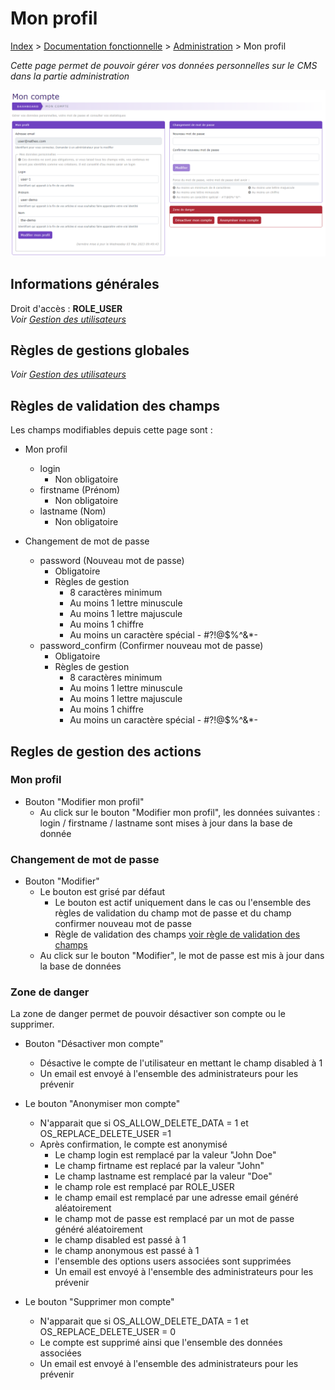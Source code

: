 # Mon profil

[Index](index.md) > [Documentation fonctionnelle](../index.md) > [Administration](index.md) > Mon profil

*Cette page permet de pouvoir gérer vos données personnelles sur le CMS dans la partie administration*

![mon profil](files/mon_profil/mon_profil.png)

## Informations générales
Droit d'accès : **ROLE_USER**  
*Voir [Gestion des utilisateurs](System/users/user.md#informations-générales)*

## Règles de gestions globales
*Voir [Gestion des utilisateurs](System/users/user.md#règles-de-gestions-globales)*

## Règles de validation des champs
Les champs modifiables depuis cette page sont :

* Mon profil
  * login
    * Non obligatoire
  * firstname (Prénom)
    * Non obligatoire
  * lastname (Nom)
    * Non obligatoire

* Changement de mot de passe
  * password (Nouveau mot de passe)
    * Obligatoire
    * Règles de gestion
      * 8 caractères minimum
      * Au moins 1 lettre minuscule
      * Au moins 1 lettre majuscule
      * Au moins 1 chiffre
      * Au moins un caractère spécial - #?!@$%^&*-
  * password_confirm (Confirmer nouveau mot de passe)
    * Obligatoire
    * Règles de gestion
        * 8 caractères minimum
        * Au moins 1 lettre minuscule
        * Au moins 1 lettre majuscule
        * Au moins 1 chiffre
        * Au moins un caractère spécial - #?!@$%^&*-

## Regles de gestion des actions

### Mon profil
* Bouton "Modifier mon profil"
  - Au click sur le bouton "Modifier mon profil", les données suivantes : login / firstname / lastname sont mises à jour dans la base de donnée    

### Changement de mot de passe
* Bouton "Modifier"
  * Le bouton est grisé par défaut
    * Le bouton est actif uniquement dans le cas ou l'ensemble des règles de validation du champ mot de passe et du champ confirmer nouveau mot de passe
    * Règle de validation des champs [voir règle de validation des champs](#règles-de-validation-des-champs)
  * Au click sur le bouton "Modifier", le mot de passe est mis à jour dans la base de données

### Zone de danger
La zone de danger permet de pouvoir désactiver son compte ou le supprimer.

* Bouton "Désactiver mon compte"
  * Désactive le compte de l'utilisateur en mettant le champ disabled à 1
  * Un email est envoyé à l'ensemble des administrateurs pour les prévenir

* Le bouton "Anonymiser mon compte"
  * N'apparait que si OS_ALLOW_DELETE_DATA = 1 et OS_REPLACE_DELETE_USER =1
  * Après confirmation, le compte est anonymisé
    * Le champ login est remplacé par la valeur "John Doe"
    * Le champ firtname est replacé par la valeur "John"
    * Le champ lastname est remplacé par la valeur "Doe"
    * le champ role est remplacé par ROLE_USER
    * le champ email est remplacé par une adresse email généré aléatoirement
    * le champ mot de passe est remplacé par un mot de passe généré aléatoirement
    * le champ disabled est passé à 1
    * le champ anonymous est passé à 1
    * l'ensemble des options users associées sont supprimées
    * Un email est envoyé à l'ensemble des administrateurs pour les prévenir
* Le bouton "Supprimer mon compte"
  * N'apparait que si OS_ALLOW_DELETE_DATA = 1 et OS_REPLACE_DELETE_USER = 0
  * Le compte est supprimé ainsi que l'ensemble des données associées
  * Un email est envoyé à l'ensemble des administrateurs pour les prévenir